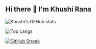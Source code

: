 ## Hi there 👋 I'm Khushi Rana

![Khushi's GitHub stats](https://github-readme-stats.vercel.app/api?username=khushi-rana-25&show_icons=true&theme=dracula)

![Top Langs](https://github-readme-stats.vercel.app/api/top-langs/?username=khushi-rana-25&size_weight=0.5&count_weight=0.5&theme=dracula)

[![GitHub Streak](https://streak-stats.demolab.com?user=khushi-rana-25&theme=nightowl)](https://git.io/streak-stats)
